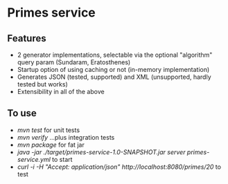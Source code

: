 Primes service
==========

Features
---
* 2 generator implementations, selectable via the optional "algorithm" query param (Sundaram, Eratosthenes)
* Startup option of using caching or not (in-memory implementation)
* Generates JSON (tested, supported) and XML (unsupported, hardly tested but works)
* Extensibility in all of the above

To use
---
* *mvn test* for unit tests 
* *mvn verify* ...plus integration tests
* *mvn package* for fat jar
* *java -jar ./target/primes-service-1.0-SNAPSHOT.jar server primes-service.yml* to start 
* *curl -i -H "Accept: application/json" http://localhost:8080/primes/20* to test

